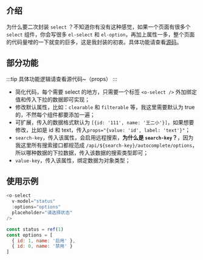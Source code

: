 ## 介绍

为什么要二次封装 `select` ？不知道你有没有这种感觉，如果一个页面有很多个 `select` 组件，你会写很多 `el-select` 和 `el-option`，再加上属性一多，整个页面的代码量噌的一下就变的巨多，这是我封装的初衷。具体功能请查看[源码](https://github.com/wjw-gavin/vue3-vite-ts-element-plus/blob/vue_nest/src/components/Search/index.vue)。

## 部分功能

:::tip
具体功能逻辑请查看源代码~（props）
:::

- 简化代码，每个需要 select 的地方，只需要一个标签 `<o-select />` 外加绑定值和传入下拉的数据即可实现；
- 修改默认属性，比如：`clearable` 和 `filterable` 等，我这里需要默认为 true 的，不然每个组件都要添加一遍；
- 可扩展，传入的数据格式默认为 `[{id: '111', name: '王二小'}]`，如果想要修改，比如是 id 和 text，传入`props="{value: 'id', label: 'text'}"`；
- `search-key`，传入该属性，会启用远程搜索，**为什么是 `search-key`？**，因为我这里所有搜索接口都规范成 `/api/${search-key}/autocomplete/options`，所以哪种数据的下拉数据，传入该数据的搜索类型即可；
- `value-key`，传入该属性，绑定数据为对象类型；

## 使用示例

```js
<o-select
  v-model="status"
  :options="options"
  placeholder="请选择状态"
/>

const status = ref(1)
const options = [
  { id: 1, name: '启用' },
  { id: 0, name: '禁用' }
]
```
